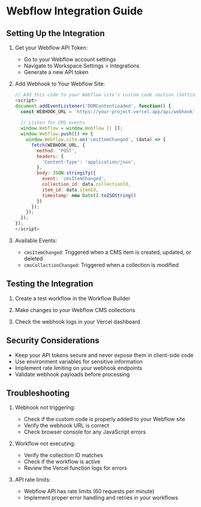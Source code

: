 # Webflow Integration Guide

## Setting Up the Integration

1. Get your Webflow API Token:
   - Go to your Webflow account settings
   - Navigate to Workspace Settings > Integrations
   - Generate a new API token

2. Add Webhook to Your Webflow Site:
   ```javascript
   // Add this code to your Webflow site's custom code section (Settings > Custom Code)
   <script>
   document.addEventListener('DOMContentLoaded', function() {
     const WEBHOOK_URL = 'https://your-project.vercel.app/api/webhook';
     
     // Listen for CMS events
     window.Webflow = window.Webflow || [];
     window.Webflow.push(() => {
       window.Webflow.site.on('cmsItemChanged', (data) => {
         fetch(WEBHOOK_URL, {
           method: 'POST',
           headers: {
             'Content-Type': 'application/json',
           },
           body: JSON.stringify({
             event: 'cmsItemChanged',
             collection_id: data.collectionId,
             item_id: data.itemId,
             timestamp: new Date().toISOString()
           })
         });
       });
     });
   });
   </script>
   ```

3. Available Events:
   - `cmsItemChanged`: Triggered when a CMS item is created, updated, or deleted
   - `cmsCollectionChanged`: Triggered when a collection is modified

## Testing the Integration

1. Create a test workflow in the Workflow Builder

2. Make changes to your Webflow CMS collections

3. Check the webhook logs in your Vercel dashboard

## Security Considerations

- Keep your API tokens secure and never expose them in client-side code
- Use environment variables for sensitive information
- Implement rate limiting on your webhook endpoints
- Validate webhook payloads before processing

## Troubleshooting

1. Webhook not triggering:
   - Check if the custom code is properly added to your Webflow site
   - Verify the webhook URL is correct
   - Check browser console for any JavaScript errors

2. Workflow not executing:
   - Verify the collection ID matches
   - Check if the workflow is active
   - Review the Vercel function logs for errors

3. API rate limits:
   - Webflow API has rate limits (60 requests per minute)
   - Implement proper error handling and retries in your workflows